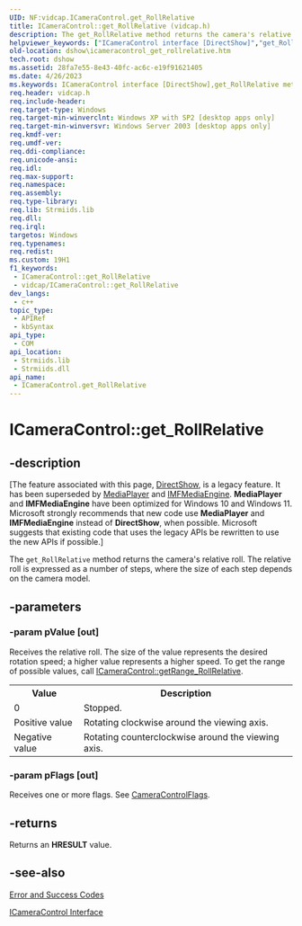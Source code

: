 ```yaml
---
UID: NF:vidcap.ICameraControl.get_RollRelative
title: ICameraControl::get_RollRelative (vidcap.h)
description: The get_RollRelative method returns the camera's relative roll. The relative roll is expressed as a number of steps, where the size of each step depends on the camera model.
helpviewer_keywords: ["ICameraControl interface [DirectShow]","get_RollRelative method","ICameraControl.get_RollRelative","ICameraControl::get_RollRelative","ICameraControlget_RollRelative","dshow.icameracontrol_get_rollrelative","get_RollRelative","get_RollRelative method [DirectShow]","get_RollRelative method [DirectShow]","ICameraControl interface","vidcap/ICameraControl::get_RollRelative"]
old-location: dshow\icameracontrol_get_rollrelative.htm
tech.root: dshow
ms.assetid: 28fa7e55-8e43-40fc-ac6c-e19f91621405
ms.date: 4/26/2023
ms.keywords: ICameraControl interface [DirectShow],get_RollRelative method, ICameraControl.get_RollRelative, ICameraControl::get_RollRelative, ICameraControlget_RollRelative, dshow.icameracontrol_get_rollrelative, get_RollRelative, get_RollRelative method [DirectShow], get_RollRelative method [DirectShow],ICameraControl interface, vidcap/ICameraControl::get_RollRelative
req.header: vidcap.h
req.include-header: 
req.target-type: Windows
req.target-min-winverclnt: Windows XP with SP2 [desktop apps only]
req.target-min-winversvr: Windows Server 2003 [desktop apps only]
req.kmdf-ver: 
req.umdf-ver: 
req.ddi-compliance: 
req.unicode-ansi: 
req.idl: 
req.max-support: 
req.namespace: 
req.assembly: 
req.type-library: 
req.lib: Strmiids.lib
req.dll: 
req.irql: 
targetos: Windows
req.typenames: 
req.redist: 
ms.custom: 19H1
f1_keywords:
 - ICameraControl::get_RollRelative
 - vidcap/ICameraControl::get_RollRelative
dev_langs:
 - c++
topic_type:
 - APIRef
 - kbSyntax
api_type:
 - COM
api_location:
 - Strmiids.lib
 - Strmiids.dll
api_name:
 - ICameraControl.get_RollRelative
---
```


# ICameraControl::get_RollRelative


## -description

\[The feature associated with this page, [DirectShow](/windows/win32/directshow/directshow), is a legacy feature. It has been superseded by [MediaPlayer](/uwp/api/Windows.Media.Playback.MediaPlayer) and [IMFMediaEngine](/windows/win32/api/mfmediaengine/nn-mfmediaengine-imfmediaengine). **MediaPlayer** and **IMFMediaEngine** have been optimized for Windows 10 and Windows 11. Microsoft strongly recommends that new code use **MediaPlayer** and **IMFMediaEngine** instead of **DirectShow**, when possible. Microsoft suggests that existing code that uses the legacy APIs be rewritten to use the new APIs if possible.\]

The <code>get_RollRelative</code> method returns the camera's relative roll. The relative roll is expressed as a number of steps, where the size of each step depends on the camera model.

## -parameters

### -param pValue [out]

Receives the relative roll. The size of the value represents the desired rotation speed; a higher value represents a higher speed. To get the range of possible values, call <a href="/windows/desktop/api/vidcap/nf-vidcap-icameracontrol-getrange_rollrelative">ICameraControl::getRange_RollRelative</a>.

<table>
<tr>
<th>Value
                </th>
<th>Description
                </th>
</tr>
<tr>
<td>0</td>
<td>Stopped.</td>
</tr>
<tr>
<td>Positive value</td>
<td>Rotating clockwise around the viewing axis.</td>
</tr>
<tr>
<td>Negative value</td>
<td>Rotating counterclockwise around the viewing axis.</td>
</tr>
</table>

### -param pFlags [out]

Receives one or more flags. See <a href="/windows/win32/api/strmif/ne-strmif-cameracontrolflags">CameraControlFlags</a>.

## -returns

Returns an <b>HRESULT</b> value.

## -see-also

<a href="/windows/desktop/DirectShow/error-and-success-codes">Error and Success Codes</a>



<a href="/windows/desktop/api/vidcap/nn-vidcap-icameracontrol">ICameraControl Interface</a>